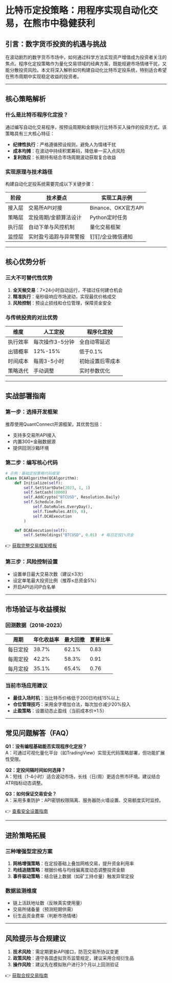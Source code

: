 # 比特币定投策略：用程序实现自动化交易，在熊市中稳健获利

## 引言：数字货币投资的机遇与挑战
在波动剧烈的数字货币市场中，如何通过科学方法实现资产增值成为投资者关注的焦点。程序化定投策略作为量化交易领域的经典方案，既能规避市场情绪干扰，又能分散投资风险。本文将深入解析如何构建自动化比特币定投系统，特别适合希望在熊市周期中实现稳定收益的投资者。

---

## 核心策略解析

### 什么是比特币程序化定投？
通过编写自动化交易程序，按预设周期和金额执行比特币买入操作的投资方式。该策略具有三大核心特征：
- **纪律性执行**：严格遵循预设规则，避免人为情绪干扰
- **成本均摊**：在波动中持续积累筹码，降低单一买入点风险
- **复利效应**：长期持有结合市场周期波动获取复合收益

### 实现原理与技术路径
构建自动化定投系统需要完成以下关键步骤：

| 阶段        | 技术要点                     | 实现工具示例          |
|-------------|------------------------------|-----------------------|
| 接入层      | 交易所API对接                | Binance、OKX官方API   |
| 策略层      | 定投周期/金额算法设计        | Python定时任务        |
| 执行层      | 自动下单与风控机制           | 量化交易框架          |
| 监控层      | 实时盈亏追踪与异常警报       | 钉钉/企业微信通知     |

---

## 核心优势分析

### 三大不可替代性优势
1. **全天候交易**：7×24小时自动运行，不错过任何建仓机会
2. **精准执行**：毫秒级响应市场波动，实现最优价格成交
3. **风险控制**：预设止损线和仓位管理，保障资金安全

### 与传统投资的对比优势

| 维度        | 人工定投       | 程序化定投       |
|-------------|----------------|------------------|
| 执行效率    | 每次操作3-5分钟| 全自动零延迟     |
| 出错概率    | 12%-15%        | 低于0.1%         |
| 时间成本    | 每周3-5小时    | 初始设置后零成本 |
| 策略迭代    | 手动调整       | 实时参数优化     |

---

## 实战部署指南

### 第一步：选择开发框架
推荐使用QuantConnect开源框架，其优势包括：
- 支持多交易所API接入
- 内置300+金融数据源
- 提供回测沙箱环境

### 第二步：编写核心代码
```python
# 示例：基础定投策略代码框架
class DCAAlgorithm(QCAlgorithm):
    def Initialize(self):
        self.SetStartDate(2023, 1, 1)
        self.SetCash(10000)
        self.AddCrypto("BTCUSD", Resolution.Daily)
        self.Schedule.On(
            self.DateRules.EveryDay(),
            self.TimeRules.At(9, 0),
            self.DCAExecution
        )

    def DCAExecution(self):
        self.SetHoldings("BTCUSD", 0.01)  # 每日定投1%资金
```

👉 [获取完整交易框架模板](https://bit.ly/okx_welcome)

### 第三步：风险控制设置
- 设置单日最大交易次数（建议≤3次）
- 设定单笔最大投资比例（推荐≤总资金5%）
- 开启API访问IP白名单

---

## 市场验证与收益模拟

### 回测数据（2018-2023）
| 周期        | 年化收益率 | 最大回撤 | 夏普比率 |
|-------------|------------|----------|----------|
| 每日定投    | 38.7%      | 62.1%    | 0.83     |
| 每周定投    | 42.2%      | 58.3%    | 0.91     |
| 每月定投    | 35.1%      | 65.4%    | 0.76     |

### 当前市场应用建议
- **最佳入场时机**：当比特币价格低于200日均线15%以上
- **仓位管理技巧**：采用金字塔加仓法，每次加仓减少20%投入
- **止盈策略**：设置动态止盈线（当前成本价×1.5）

---

## 常见问题解答（FAQ）

**Q1：没有编程基础能否实现程序化定投？**  
A：可通过可视化量化平台（如TradingView）实现无代码策略部署，但功能扩展性受限。

**Q2：定投间隔时间如何选择？**  
A：短线（1-4小时）适合波动市场，长线（日/周）更适合熊市环境。建议结合ATR指标动态调整。

**Q3：如何保证交易安全？**  
A：采用多重防护：API密钥权限隔离、服务器防火墙设置、交易额度实时监控。

👉 [查看安全设置指南](https://bit.ly/okx_welcome)

---

## 进阶策略拓展

### 三种增强型定投方案
1. **网格增强策略**：在定投基础上叠加网格交易，提升资金利用率
2. **均线追随策略**：根据价格与均线偏离度动态调整投资金额
3. **事件驱动策略**：结合链上数据（如矿工持仓量）触发异常定投

### 数据监测维度
- 链上活跃地址数（反映真实使用量）
- 交易所储备量（预测短期供需）
- 衍生品资金费率（判断市场情绪）

---

## 风险提示与合规建议

1. **技术风险**：需定期更新API接口，防范交易所协议变更
2. **政策风险**：遵守各国虚拟货币监管规定，建议采用合规衍生品
3. **操作风险**：建议先在模拟账户进行3个月以上回测验证

👉 [获取合规交易指南](https://bit.ly/okx_welcome)
